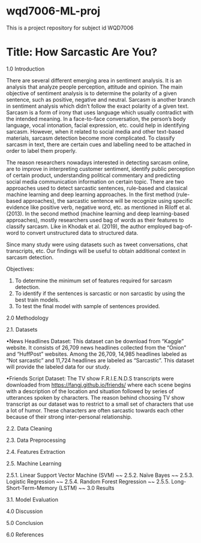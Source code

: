 # wqd7006-ML-proj
This is a project repository for subject id WQD7006

# Title: How Sarcastic Are You?

1.0	Introduction

  There are several different emerging area in sentiment analysis. It is an analysis that analyze people perception, attitude and opinion. The main objective of sentiment analysis is to determine the polarity of a given sentence, such as positive, negative and neutral. Sarcasm is another branch in sentiment analysis which didn’t follow the exact polarity of a given text. Sarcasm is a form of irony that uses language which usually contradict with the intended meaning. In a face-to-face conversation, the person’s body language, vocal intonation, facial expression, etc. could help in identifying sarcasm. However, when it related to social media and other text-based materials, sarcasm detection become more complicated. To classify sarcasm in text, there are certain cues and labelling need to be attached in order to label them properly.
	
  The reason researchers nowadays interested in detecting sarcasm online, are to improve in interpreting customer sentiment, identify public perception of certain product, understanding political commentary and predicting social media communication information on certain topic. There are two approaches used to detect sarcastic sentences, rule-based and classical machine learning and deep learning approaches. In the first method (rule-based approaches), the sarcastic sentence will be recognize using specific evidence like positive verb, negative word, etc. as mentioned in Riloff et al. (2013). In the second method (machine learning and deep learning-based approaches), mostly researchers used bag of words as their features to classify sarcasm. Like in Khodak et al. (2019), the author employed bag-of-word to convert unstructured data to structured data.
  
  Since many study were using datasets such as tweet conversations, chat transcripts, etc. Our findings will be useful to obtain additional context in sarcasm detection. 

Objectives:
	
1. To determine the minimum set of features required for sarcasm detection.
2. To identify if the sentences is sarcastic or non sarcastic by using the best train models.
3. To test the final model with sample of sentences provided.

2.0	Methodology

2.1.	Datasets

•News Headlines Dataset: This dataset can be download from “Kaggle” website. It consists of 26,709 news headlines collected from the “Onion” and “HuffPost” websites. Among the 26,709, 14,985 headlines labeled as “Not sarcastic” and 11,724 headlines are labeled as “Sarcastic”. This dataset will provide the labeled data for our study. 

•Friends Script Dataset: The TV show F.R.I.E.N.D.S transcripts were downloaded from https://fangj.github.io/friends/ where each scene begins with a description of the location and situation followed by series of utterances spoken by characters. The reason behind choosing TV show transcript as our dataset was to restrict to a small set of characters that use a lot of humor. These characters are often sarcastic towards each other because of their strong inter-personal relationship. 

2.2.	Data Cleaning

2.3.	Data Preprocessing

2.4.	Features Extraction

2.5.	Machine Learning

2.5.1.	Linear Support Vector Machine (SVM)
~~
2.5.2.	Naïve Bayes 
~~
2.5.3.	Logistic Regression
~~
2.5.4.	Random Forest Regression
~~
2.5.5.	Long-Short-Term-Memory (LSTM)
~~
3.0	Results

3.1.	Model Evaluation

4.0	Discussion

5.0	Conclusion

6.0	References

